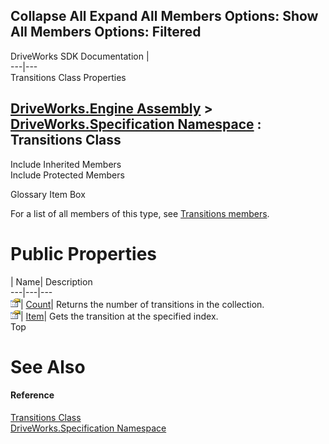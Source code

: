        

 Collapse All Expand All  Members Options: Show All  Members Options: Filtered   
---  
DriveWorks SDK Documentation  |   
---|---  
Transitions Class Properties   
  
[DriveWorks.Engine Assembly](topic2156.md) > [DriveWorks.Specification Namespace](topic10764.md) : Transitions Class  
---  
  
Include Inherited Members    
Include Protected Members    


Glossary Item Box

For a list of all members of this type, see [Transitions members](topic11788.md).

# Public Properties

| Name| Description  
---|---|---  
![Public Property](dotnetimages/publicProperty.gif)| [Count](topic11800.md)| Returns the number of transitions in the collection.   
![Public Property](dotnetimages/publicProperty.gif)| [Item](topic11801.md)| Gets the transition at the specified index.   
Top

# See Also

#### Reference

[Transitions Class](topic11787.md)   
[DriveWorks.Specification Namespace](topic10764.md)


